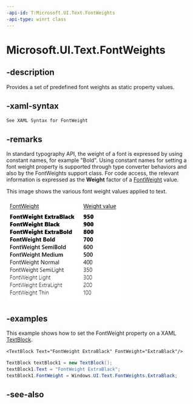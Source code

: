 ```yaml
---
-api-id: T:Microsoft.UI.Text.FontWeights
-api-type: winrt class
---
```


<!-- Class syntax.
public class FontWeights : Windows.UI.Text.IFontWeights
-->

# Microsoft.UI.Text.FontWeights

## -description

Provides a set of predefined font weights as static property values.

## -xaml-syntax

```xaml
See XAML Syntax for FontWeight
```

## -remarks

In standard typography API, the weight of a font is expressed by using constant names, for example "Bold". Using constant names for setting a font weight property is supported through type converter behaviors and also by the FontWeights support class. For code access, the relevant information is expressed as the **Weight** factor of a [FontWeight](fontweight.md) value.

This image shows the various font weight values applied to text.

<img alt="Various font weight values applied to text" src="images/font-weights.png" />

## -examples

This example shows how to set the FontWeight property on a XAML [TextBlock](../microsoft.ui.xaml.controls/textblock.md).

```xaml
<TextBlock Text="FontWeight ExtraBlack" FontWeight="ExtraBlack"/>
```

```csharp
TextBlock textBlock1 = new TextBlock();
textBlock1.Text = "FontWeight ExtraBlack";
textBlock1.FontWeight = Windows.UI.Text.FontWeights.ExtraBlack;
```

## -see-also
